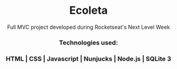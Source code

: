 <h1 align="center">Ecoleta</h1>

<p align="center">Full MVC project developed during Rocketseat's Next Level Week<br>
 
<h3 align="center">Technologies used:</h3>
<h3 align="center">HTML | CSS | Javascript | Nunjucks | Node.js | SQLite 3 </h3>